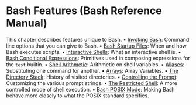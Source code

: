 # Bash Features \(Bash Reference Manual\)

This chapter describes features unique to Bash. • [Invoking Bash](invoking-bash-bash-reference-manual.md#Invoking-Bash):  Command line options that you can give to Bash. • [Bash Startup Files](bash-startup-files-bash-reference-manual.md#Bash-Startup-Files):  When and how Bash executes scripts. • [Interactive Shells](interactive-shells-bash-reference-manual.md#Interactive-Shells):  What an interactive shell is. • [Bash Conditional Expressions](bash-conditional-expressions-bash-reference-manual.md#Bash-Conditional-Expressions):  Primitives used in composing expressions for the `test` builtin. • [Shell Arithmetic](shell-arithmetic-bash-reference-manual.md#Shell-Arithmetic):  Arithmetic on shell variables. • [Aliases](aliases-bash-reference-manual.md#Aliases):  Substituting one command for another. • [Arrays](arrays-bash-reference-manual.md#Arrays):  Array Variables. • [The Directory Stack](the-directory-stack-bash-reference-manual.md#The-Directory-Stack):  History of visited directories. • [Controlling the Prompt](controlling-the-prompt-bash-reference-manual.md#Controlling-the-Prompt):  Customizing the various prompt strings. • [The Restricted Shell](the-restricted-shell-bash-reference-manual.md#The-Restricted-Shell):  A more controlled mode of shell execution. • [Bash POSIX Mode](bash-posix-mode-bash-reference-manual.md#Bash-POSIX-Mode):  Making Bash behave more closely to what the POSIX standard specifies.

